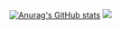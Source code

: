 [![Anurag's GitHub stats](https://github-readme-stats.vercel.app/api?username=nittts)](https://github.com/anuraghazra/github-readme-stats)
![](https://komarev.com/ghpvc/?username=nittts&red)
